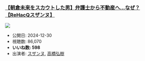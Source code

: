 ### [【朝倉未来をスカウトした男】弁護士から不動産へ…なぜ？【ReHacQスザンヌ】](https://www.youtube.com/watch?v=9BwQ2ejb-Kg)
[![](https://img.youtube.com/vi/9BwQ2ejb-Kg/hqdefault.jpg)](https://www.youtube.com/watch?v=9BwQ2ejb-Kg)
-   公開日: 2024-12-30
-   視聴数: 86,070
-   **いいね数: 598**
-   出演者: [スザンヌ](/rehacq_fan/people/スザンヌ "wikilink"), [高橋弘樹](/rehacq_fan/people/高橋弘樹 "wikilink")
